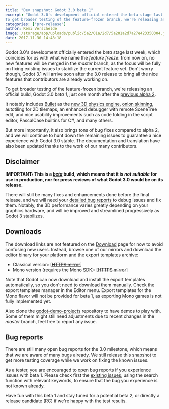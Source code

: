 ```yaml
---
title: "Dev snapshot: Godot 3.0 beta 1"
excerpt: "Godot 3.0's development official entered the beta stage last week, which coincides for us with what we name the feature freeze: from now on, no new features will be merged in the master branch, as the focus will be fully on fixing existing issues to stabilize the current feature set.
To get broader testing of the feature-frozen branch, we're releasing an official build, Godot 3.0 beta 1, just one month after the previous alpha 2."
categories: ["pre-release"]
author: Rémi Verschelde
image: /storage/app/uploads/public/5a2/01a/2d7/5a201a2d7a27e423350304.jpg
date: 2017-11-30 14:48:18
---
```


Godot 3.0's development officially entered the *beta* stage last week, which coincides for us with what we name the *feature freeze*: from now on, no new features will be merged in the *master* branch, as the focus will be fully on fixing existing issues to stabilize the current feature set.
Don't worry though, Godot 3.1 will arrive soon after the 3.0 release to bring all the nice features that contributors are already working on.

To get broader testing of the feature-frozen branch, we're releasing an official build, Godot 3.0 *beta 1*, just one month after the [previous alpha 2](/article/dev-snapshot-godot-3-0-alpha-2).

It notably includes [Bullet](http://bulletphysics.org) as the [new 3D physics engine](/article/godot-30-switches-bullet-3-physics), [onion skinning](/article/introducing-onion-skinning-godot-game-engine), autotiling for 2D tilemaps, an enhanced debugger with remote SceneTree edit, and nice usability improvements such as code folding in the script editor, PascalCase builtins for C#, and many others.

But more importantly, it also brings tons of bug fixes compared to alpha 2, and we will continue to hunt down the remaining issues to guarantee a nice experience with Godot 3.0 stable. The documentation and translation have also been updated thanks to the work of our many contributors.

## Disclaimer

**IMPORTANT: This is a *[beta](https://en.wikipedia.org/wiki/Software_release_life_cycle#Beta)* build, which means that it is *not suitable* for use in production, nor for press reviews of what Godot 3.0 would be on its release.**

There will still be many fixes and enhancements done before the final release, and we will need your [detailed bug reports](https://github.com/godotengine/godot/issues) to debug issues and fix them. Notably, the 3D performance varies greatly depending on your graphics hardware, and will be improved and streamlined progressively as Godot 3 stabilizes.

## Downloads

The download links are not featured on the [Download](/download) page for now to avoid confusing new users. Instead, browse one of our mirrors and download the editor binary for your platform and the export templates archive:

- Classical version: [[~~HTTPS mirror~~](https://github.com/godotengine/godot-builds/releases/3.0-beta1)]
- Mono version (requires the Mono SDK): [[~~HTTPS mirror~~](https://github.com/godotengine/godot-builds/releases/3.0-beta1)]

Note that Godot can now download and install the export templates automatically, so you don't need to download them manually. Check the export templates manager in the Editor menu.
Export templates for the Mono flavor will not be provided for beta 1, as exporting Mono games is not fully implemented yet.

Also clone the [godot-demo-projects](https://github.com/godotengine/godot-demo-projects/) repository to have demos to play with. Some of them might still need adjustments due to recent changes in the *master* branch, feel free to report any issue.

## Bug reports

There are still many open bug reports for the 3.0 milestone, which means that we are aware of many bugs already. We still release this snapshot to get more testing coverage while we work on fixing the known issues.

As a tester, you are encouraged to open bug reports if you experience issues with beta 1. Please check first the [existing issues](https://github.com/godotengine/godot/issues), using the search function with relevant keywords, to ensure that the bug you experience is not known already.

Have fun with this beta 1 and stay tuned for a potential beta 2, or directly a release candidate (RC) if we're happy with the test results.
